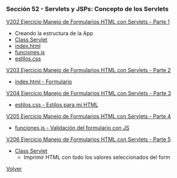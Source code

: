 ### Sección 52 - Servlets y JSPs: Concepto de los Servlets

[V202 Ejercicio Manejo de Formularios HTML con Servlets - Parte 1](V202_Ejercicio_Manejo_de_Formularios_HTML_con_Servlets_Parte_1/src/main)
- Creando la estructura de la App
- [Class Servlet](V202_Ejercicio_Manejo_de_Formularios_HTML_con_Servlets_Parte_1/src/main/java/web/Servlet.java)
- [index.html](V202_Ejercicio_Manejo_de_Formularios_HTML_con_Servlets_Parte_1/src/main/webapp/index.html)
- [funciones.js](V202_Ejercicio_Manejo_de_Formularios_HTML_con_Servlets_Parte_1/src/main/webapp/recursos/funciones.js)
- [estilos.css](V202_Ejercicio_Manejo_de_Formularios_HTML_con_Servlets_Parte_1/src/main/webapp/recursos/estilos.css)

[V203 Ejercicio Manejo de Formularios HTML con Servlets - Parte 2](V203_Ejercicio_Manejo_de_Formularios_HTML_con_Servlets_Parte_2/src/main)
- [index.html - Formulario](V203_Ejercicio_Manejo_de_Formularios_HTML_con_Servlets_Parte_2/src/main/webapp/index.html)

[V204 Ejercicio Manejo de Formularios HTML con Servlets - Parte 3](V204_Ejercicio_Manejo_de_Formularios_HTML_con_Servlets_Parte_3/src/main)
- [estilos.css - Estilos para mi HTML](V204_Ejercicio_Manejo_de_Formularios_HTML_con_Servlets_Parte_3/src/main/webapp/recursos/estilos.css)

[V205 Ejercicio Manejo de Formularios HTML con Servlets - Parte 4](V205_Ejercicio_Manejo_de_Formularios_HTML_con_Servlets_Parte_4/src/main)
- [funciones.js - Validación del formulario con JS](V205_Ejercicio_Manejo_de_Formularios_HTML_con_Servlets_Parte_4/src/main/webapp/recursos/funciones.js)

[V206 Ejercicio Manejo de Formularios HTML con Servlets - Parte 5](V206_Ejercicio_Manejo_de_Formularios_HTML_con_Servlets_Parte_5/src/main)
- [Class Servlet](V206_Ejercicio_Manejo_de_Formularios_HTML_con_Servlets_Parte_5/src/main/java/web/Servlet.java)
    * Imprimir HTML con todo los valores seleccionados del form

[Volver](../)